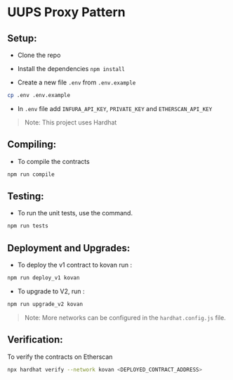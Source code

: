 # UUPS Proxy Pattern

## Setup:

- Clone the repo

- Install the dependencies
  `npm install`

- Create a new file `.env` from `.env.example`

```sh
cp .env .env.example
```

- In `.env` file add `INFURA_API_KEY`, `PRIVATE_KEY` and `ETHERSCAN_API_KEY`

> Note: This project uses Hardhat

## Compiling:

- To compile the contracts

```sh
npm run compile
```

## Testing:

- To run the unit tests, use the command.

```sh
npm run tests
```

## Deployment and Upgrades:

- To deploy the v1 contract to kovan run :

```sh
npm run deploy_v1 kovan
```

- To upgrade to V2, run :

```sh
npm run upgrade_v2 kovan
```

> Note: More networks can be configured in the `hardhat.config.js` file.

## Verification:

To verify the contracts on Etherscan

```sh
npx hardhat verify --network kovan <DEPLOYED_CONTRACT_ADDRESS>
```
